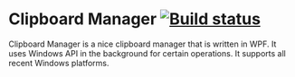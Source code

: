 # Clipboard Manager [![Build status](https://ci.appveyor.com/api/projects/status/9jh4q1tfuer2du02/branch/master?svg=true)](https://ci.appveyor.com/project/BugraC/clipboard/branch/master)


Clipboard Manager is a nice clipboard manager that is written in WPF. It uses Windows API in the background for certain operations. It supports all recent Windows platforms.

